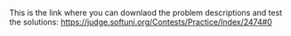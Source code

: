 This is the link where you can downlaod the problem descriptions and test the solutions:
https://judge.softuni.org/Contests/Practice/Index/2474#0
